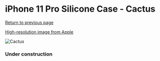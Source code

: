 # iPhone 11 Pro Silicone Case - Cactus

[Return to previous page](/iphone_11)

[High-resolution image from Apple](https://store.storeimages.cdn-apple.com/8756/as-images.apple.com/is/MY1C2?wid=4500&hei=4500&fmt=png)

<div style="width: 384px"><img src="/everypreview/MY1C2.png" alt="Cactus"></div>

### Under construction
